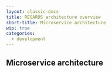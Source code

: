 ```yaml
---
layout: classic-docs
title: REGARDS architecture overview
short-title: Microservice architecture
wip: true
categories:
  - development
---
```


## Microservice architecture
